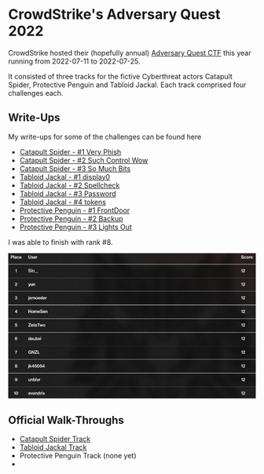 # CrowdStrike's Adversary Quest 2022

CrowdStrike hosted their (hopefully annual) [Adversary Quest CTF](https://www.crowdstrike.com/blog/capture-the-flag-crowdstrike-intelligence-adversary-quest-2022/) this year running from 2022-07-11 to 2022-07-25.

It consisted of three tracks for the fictive Cyberthreat actors Catapult Spider, Protective Penguin and Tabloid Jackal. Each track comprised four challenges each.

## Write-Ups

My write-ups for some of the challenges can be found here

- [Catapult Spider - #1 Very Phish](./Catapult%20Spider/1%20Very%20Phish)
- [Catapult Spider - #2 Such Control Wow](./Catapult%20Spider/2%20Such%20Control%20Wow)
- [Catapult Spider - #3 So Much Bits](./Catapult%20Spider/3%20So%20Much%20Bits)
- [Tabloid Jackal - #1 display0](./Tabloid%20Jackal/1%20display0)
- [Tabloid Jackal - #2 Spellcheck](./Tabloid%20Jackal/2%20Spellcheck)
- [Tabloid Jackal - #3 Password](./Tabloid%20Jackal/3%20Password)
- [Tabloid Jackal - #4 tokens](./Tabloid%20Jackal/4%20tokens)
- [Protective Penguin - #1 FrontDoor](./Protective%20Penguin/1%20FrontDoor)
- [Protective Penguin - #2 Backup](./Protective%20Penguin/2%20Backup)
- [Protective Penguin - #3 Lights Out](./Protective%20Penguin/3%20Lights%20Out)

I was able to finish with rank #8.

![top10](./top10.jpeg)

## Official Walk-Throughs

- [Catapult Spider Track](https://www.crowdstrike.com/blog/catapult-spider-adversary-quest-walkthrough-2022/)
- [Tabloid Jackal Track](https://www.crowdstrike.com/blog/tabloid-jackal-adversary-quest-walkthrough-2022/)
- Protective Penguin Track (none yet)
- 
